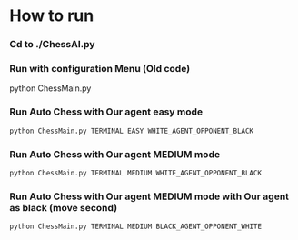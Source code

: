 # How to run
### Cd to ./ChessAI.py
### Run with configuration Menu (Old code)
python ChessMain.py
### Run Auto Chess with Our agent easy mode
```python
python ChessMain.py TERMINAL EASY WHITE_AGENT_OPPONENT_BLACK
```
### Run Auto Chess with Our agent MEDIUM mode
```python
python ChessMain.py TERMINAL MEDIUM WHITE_AGENT_OPPONENT_BLACK
```

### Run Auto Chess with Our agent MEDIUM mode with Our agent as black (move second)
```python
python ChessMain.py TERMINAL MEDIUM BLACK_AGENT_OPPONENT_WHITE
```

